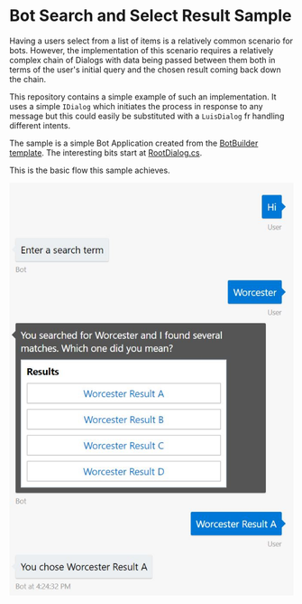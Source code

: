 # Bot Search and Select Result Sample
Having a users select from a list of items is a relatively common scenario for bots. However, the implementation of this scenario requires a relatively complex chain of Dialogs with data being passed between them both in terms of the user's initial query and the chosen result coming back down the chain.

This repository contains a simple example of such an implementation. It uses a simple `IDialog` which initiates the process in response to any message but this could easily be substituted with a `LuisDialog` fr handling different intents.

The sample is a simple Bot Application created from the [BotBuilder template](https://docs.microsoft.com/en-us/bot-framework/dotnet/bot-builder-dotnet-quickstart). The interesting bits start at [RootDialog.cs](https://github.com/martinkearn/Bot-Search-Select-Result-Sample/blob/master/CSharp/SearchSelectResultBot/Dialogs/RootDialog.cs).

This is the basic flow this sample achieves.

![Bot search results conversation](https://github.com/martinkearn/Bot-Search-Select-Result-Sample/raw/master/SearchResultFlow.JPG)
